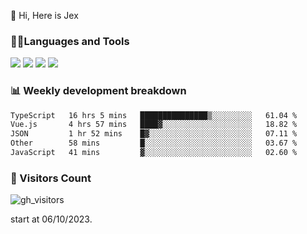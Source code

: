  👋 Hi, Here is Jex

 

### 🧑‍💻Languages and Tools

<code><a href="https://react.dev"><img src="https://api.iconify.design/logos:react.svg" /></a></code>
<code><a href="https://github.com/vuejs/core"><img src="https://api.iconify.design/logos:vue.svg" /></a></code> 
<code><a href="https://github.com/microsoft/TypeScript"><img src="https://api.iconify.design/logos:typescript-icon.svg" /></a></code>
<code><a href="https://threejs.org/"><img src="https://api.iconify.design/logos:threejs.svg" /></a></code>

### 📊 Weekly development breakdown

<!--START_SECTION:waka-->

```txt
TypeScript   16 hrs 5 mins   ███████████████▒░░░░░░░░░   61.04 %
Vue.js       4 hrs 57 mins   ████▓░░░░░░░░░░░░░░░░░░░░   18.82 %
JSON         1 hr 52 mins    █▓░░░░░░░░░░░░░░░░░░░░░░░   07.11 %
Other        58 mins         █░░░░░░░░░░░░░░░░░░░░░░░░   03.67 %
JavaScript   41 mins         ▓░░░░░░░░░░░░░░░░░░░░░░░░   02.60 %
```

<!--END_SECTION:waka-->


### 👀 Visitors Count

![gh_visitors](https://profile-counter.glitch.me/jexlau/count.svg)

start at 06/10/2023.
